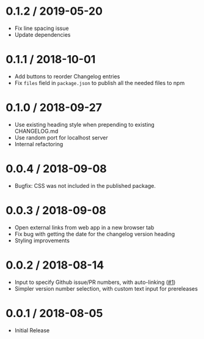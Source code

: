 # 0.1.2 / 2019-05-20

- Fix line spacing issue
- Update dependencies

# 0.1.1 / 2018-10-01

- Add buttons to reorder Changelog entries
- Fix `files` field in `package.json` to publish all the needed files to npm

# 0.1.0 / 2018-09-27

- Use existing heading style when prepending to existing CHANGELOG.md
- Use random port for localhost server
- Internal refactoring

# 0.0.4 / 2018-09-08

- Bugfix: CSS was not included in the published package.

# 0.0.3 / 2018-09-08

- Open external links from web app in a new browser tab
- Fix bug with getting the date for the changelog version heading
- Styling improvements

# 0.0.2 / 2018-08-14

- Input to specify Github issue/PR numbers, with auto-linking ([#1](https://github.com/RyanZim/changelog-helper/pull/1))
- Simpler version number selection, with custom text input for prereleases

# 0.0.1 / 2018-08-05

- Initial Release
